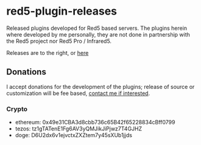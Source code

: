 # red5-plugin-releases
Released plugins developed for Red5 based servers. The plugins herein where developed by me personally, they are not done in partnership with the Red5 project nor Red5 Pro / Infrared5. 

Releases are to the right, or [here](https://github.com/mondain/red5-plugin-releases/releases)

## Donations

I accept donations for the development of the plugins; release of source or customization will be fee based, [contact me if interested](mailto://mondain@gmail.com?subject=IRTPlugins).

### Crypto

* ethereum: 0x49e31CBA3d8cbb736c65B42f65228834cBff0799
* tezos: tz1gTATenE1Fg6AV3yQMJikJiPjwz7T4GJHZ
* doge: D6U2dx6v1ejvctxZXZtem7y45sXUb1jjds
